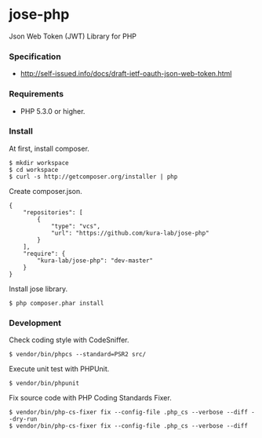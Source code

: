 jose-php
========

Json Web Token (JWT) Library for PHP

### Specification

* http://self-issued.info/docs/draft-ietf-oauth-json-web-token.html

### Requirements

* PHP 5.3.0 or higher.

### Install

At first, install composer.

```
$ mkdir workspace
$ cd workspace
$ curl -s http://getcomposer.org/installer | php
```

Create composer.json.

```
{
    "repositories": [
        {
            "type": "vcs",
            "url": "https://github.com/kura-lab/jose-php"
        }
    ],
    "require": {
        "kura-lab/jose-php": "dev-master"
    }
}
```

Install jose library.

```
$ php composer.phar install
```

### Development

Check coding style with CodeSniffer.

```
$ vendor/bin/phpcs --standard=PSR2 src/
```

Execute unit test with PHPUnit.

```
$ vendor/bin/phpunit
```

Fix source code with PHP Coding Standards Fixer.

```
$ vendor/bin/php-cs-fixer fix --config-file .php_cs --verbose --diff --dry-run
$ vendor/bin/php-cs-fixer fix --config-file .php_cs --verbose --diff
```
